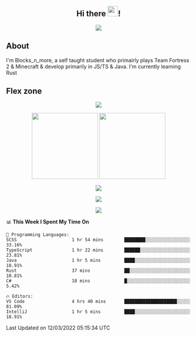 <h2 align="center">
  Hi there <img src="https://media.giphy.com/media/hvRJCLFzcasrR4ia7z/giphy.gif" width="28">!
</h2>

<p align="center">
  <img src="https://forthebadge.com/images/badges/0-percent-optimized.svg">
</p>

## About
I'm Blocks_n_more, a self taught student who primairly plays Team Fortress 2 & Minecraft & develop primarily in JS/TS & Java. I'm currently learning Rust

## Flex zone
<p align="center">
 <img src="https://github-profile-summary-cards.vercel.app/api/cards/profile-details?username=Blocksnmore&theme=github_dark">
</p>
<p align="center">
 <img height="180em" src="https://github-readme-stats.vercel.app/api?username=Blocksnmore&show_icons=true&theme=dark&hide_border=true">
 <img height="180em" src="https://github-readme-stats.vercel.app/api/top-langs/?username=Blocksnmore&layout=compact&theme=dark&hide_border=true"> 
</p>
<p align="center">
 <img src="https://github-readme-streak-stats.herokuapp.com/?user=Blocksnmore&theme=dark&hide_border=true">
</p>
<p align="center">
 <img src="https://activity-graph.herokuapp.com/graph?username=Blocksnmore&theme=github&hide_border=true"> 
</p>
<p align="center">
 <img src="https://github-profile-trophy.vercel.app/?username=Blocksnmore&theme=nord">
</p>

<!--START_SECTION:waka-->
📊 **This Week I Spent My Time On** 

```text
💬 Programming Languages: 
SCSS                     1 hr 54 mins        ████████░░░░░░░░░░░░░░░░░   33.16% 
TypeScript               1 hr 22 mins        ██████░░░░░░░░░░░░░░░░░░░   23.81% 
Java                     1 hr 5 mins         ████░░░░░░░░░░░░░░░░░░░░░   18.91% 
Rust                     37 mins             ██░░░░░░░░░░░░░░░░░░░░░░░   10.81% 
C#                       18 mins             █░░░░░░░░░░░░░░░░░░░░░░░░   5.42%

🔥 Editors: 
VS Code                  4 hrs 40 mins       ████████████████████░░░░░   81.09% 
IntelliJ                 1 hr 5 mins         ████░░░░░░░░░░░░░░░░░░░░░   18.91%

```


 Last Updated on 12/03/2022 05:15:34 UTC
<!--END_SECTION:waka-->
